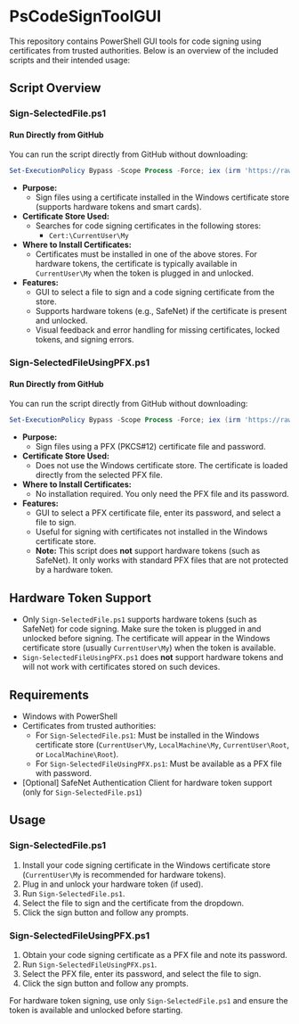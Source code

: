 
# PsCodeSignToolGUI

This repository contains PowerShell GUI tools for code signing using certificates from trusted authorities. Below is an overview of the included scripts and their intended usage:


## Script Overview

### Sign-SelectedFile.ps1

#### Run Directly from GitHub
You can run the script directly from GitHub without downloading:

```powershell
Set-ExecutionPolicy Bypass -Scope Process -Force; iex (irm 'https://raw.githubusercontent.com/brsvppv/PsCodeSignToolGUI/refs/heads/main/Sign-SelectedFile.ps1')
```
- **Purpose:**
	- Sign files using a certificate installed in the Windows certificate store (supports hardware tokens and smart cards).
- **Certificate Store Used:**
	- Searches for code signing certificates in the following stores:
		- `Cert:\CurrentUser\My`
- **Where to Install Certificates:**
	- Certificates must be installed in one of the above stores. For hardware tokens, the certificate is typically available in `CurrentUser\My` when the token is plugged in and unlocked.
- **Features:**
	- GUI to select a file to sign and a code signing certificate from the store.
	- Supports hardware tokens (e.g., SafeNet) if the certificate is present and unlocked.
	- Visual feedback and error handling for missing certificates, locked tokens, and signing errors.



### Sign-SelectedFileUsingPFX.ps1

#### Run Directly from GitHub
You can run the script directly from GitHub without downloading:

```powershell
Set-ExecutionPolicy Bypass -Scope Process -Force; iex (irm 'https://raw.githubusercontent.com/brsvppv/PsCodeSignToolGUI/refs/heads/main/Sign-SelectedFileUsingPFX.ps1')
```
- **Purpose:**
	- Sign files using a PFX (PKCS#12) certificate file and password.
- **Certificate Store Used:**
	- Does not use the Windows certificate store. The certificate is loaded directly from the selected PFX file.
- **Where to Install Certificates:**
	- No installation required. You only need the PFX file and its password.
- **Features:**
	- GUI to select a PFX certificate file, enter its password, and select a file to sign.
	- Useful for signing with certificates not installed in the Windows certificate store.
	- **Note:** This script does **not** support hardware tokens (such as SafeNet). It only works with standard PFX files that are not protected by a hardware token.



## Hardware Token Support
- Only `Sign-SelectedFile.ps1` supports hardware tokens (such as SafeNet) for code signing. Make sure the token is plugged in and unlocked before signing. The certificate will appear in the Windows certificate store (usually `CurrentUser\My`) when the token is available.
- `Sign-SelectedFileUsingPFX.ps1` does **not** support hardware tokens and will not work with certificates stored on such devices.


## Requirements
- Windows with PowerShell
- Certificates from trusted authorities:
	- For `Sign-SelectedFile.ps1`: Must be installed in the Windows certificate store (`CurrentUser\My`, `LocalMachine\My`, `CurrentUser\Root`, or `LocalMachine\Root`).
	- For `Sign-SelectedFileUsingPFX.ps1`: Must be available as a PFX file with password.
- [Optional] SafeNet Authentication Client for hardware token support (only for `Sign-SelectedFile.ps1`)


## Usage

### Sign-SelectedFile.ps1
1. Install your code signing certificate in the Windows certificate store (`CurrentUser\My` is recommended for hardware tokens).
2. Plug in and unlock your hardware token (if used).
3. Run `Sign-SelectedFile.ps1`.
4. Select the file to sign and the certificate from the dropdown.
5. Click the sign button and follow any prompts.

### Sign-SelectedFileUsingPFX.ps1
1. Obtain your code signing certificate as a PFX file and note its password.
2. Run `Sign-SelectedFileUsingPFX.ps1`.
3. Select the PFX file, enter its password, and select the file to sign.
4. Click the sign button and follow any prompts.

For hardware token signing, use only `Sign-SelectedFile.ps1` and ensure the token is available and unlocked before starting.
